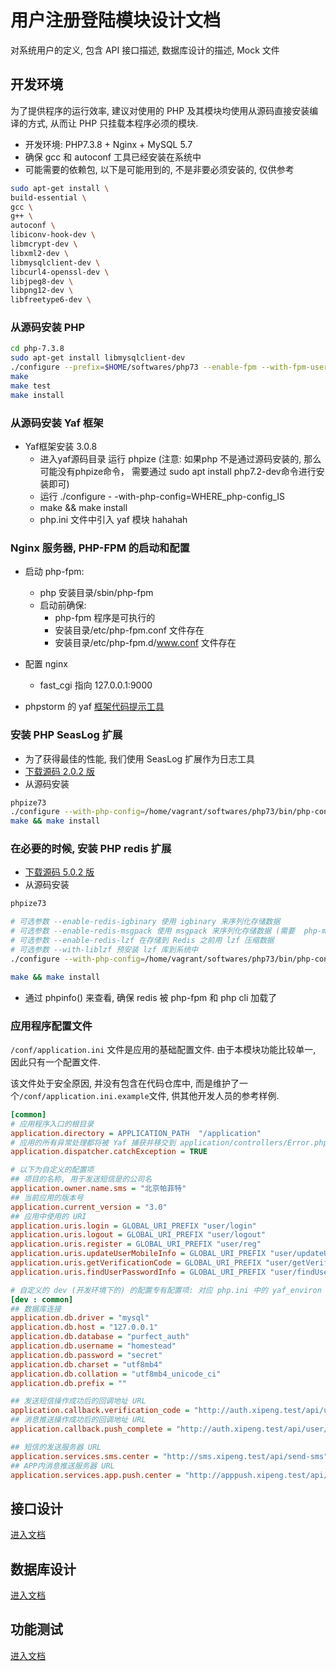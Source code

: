 # 用户注册登陆模块设计文档

对系统用户的定义, 包含 API 接口描述, 数据库设计的描述, Mock 文件

## 开发环境

为了提供程序的运行效率, 建议对使用的 PHP 及其模块均使用从源码直接安装编译的方式, 从而让 PHP 只挂载本程序必须的模块.

- 开发环境: PHP7.3.8 + Nginx + MySQL 5.7
- 确保 gcc 和 autoconf 工具已经安装在系统中
- 可能需要的依赖包, 以下是可能用到的, 不是非要必须安装的, 仅供参考

```bash
sudo apt-get install \
build-essential \
gcc \
g++ \
autoconf \
libiconv-hook-dev \
libmcrypt-dev \
libxml2-dev \
libmysqlclient-dev \
libcurl4-openssl-dev \
libjpeg8-dev \
libpng12-dev \
libfreetype6-dev \
```

### 从源码安装 PHP

```bash
cd php-7.3.8
sudo apt-get install libmysqlclient-dev
./configure --prefix=$HOME/softwares/php73 --enable-fpm --with-fpm-user=vagrant --with-fpm-group=vagrant --with-mysqli=/usr/bin/mysql_config --with-zlib --with-curl --with-openssl --enable-mbstring --with-pdo-mysql
make
make test
make install
```

### 从源码安装 Yaf 框架

- Yaf框架安装 3.0.8
  - 进入yaf源码目录 运行 phpize (注意: 如果php 不是通过源码安装的, 那么可能没有phpize命令， 需要通过 sudo apt install php7.2-dev命令进行安装即可)
  - 运行 ./configure - -with-php-config=WHERE_php-config_IS
  - make && make install
  - php.ini 文件中引入 yaf 模块 hahahah

### Nginx 服务器, PHP-FPM 的启动和配置

- 启动 php-fpm:
  - php 安装目录/sbin/php-fpm
  - 启动前确保:
    - php-fpm 程序是可执行的
    - 安装目录/etc/php-fpm.conf 文件存在
    - 安装目录/etc/php-fpm.d/www.conf 文件存在

- 配置 nginx
  - fast_cgi 指向 127.0.0.1:9000

- phpstorm 的 yaf [框架代码提示工具](https://github.com/elad-yosifon/php-yaf-doc)

### 安装 PHP SeasLog 扩展

- 为了获得最佳的性能, 我们使用 SeasLog 扩展作为日志工具
- [下载源码 2.0.2 版](http://pecl.php.net/get/SeasLog-2.0.2.tgz)
- 从源码安装

```bash
phpize73
./configure --with-php-config=/home/vagrant/softwares/php73/bin/php-config
make && make install
```

### 在必要的时候, 安装 PHP redis 扩展

- [下载源码 5.0.2 版](http://pecl.php.net/get/redis-5.0.2.tgz)
- 从源码安装
  
```bash
phpize73

# 可选参数 --enable-redis-igbinary 使用 igbinary 来序列化存储数据
# 可选参数 --enable-redis-msgpack 使用 msgpack 来序列化存储数据 (需要  php-msgpack >= 2.0.3)
# 可选参数 --enable-redis-lzf 在存储到 Redis 之前用 lzf 压缩数据
# 可选参数 --with-liblzf 预安装 lzf 库到系统中
./configure --with-php-config=/home/vagrant/softwares/php73/bin/php-config

make && make install
```

- 通过 phpinfo() 来查看, 确保 redis 被 php-fpm 和 php cli 加载了

### 应用程序配置文件

`/conf/application.ini` 文件是应用的基础配置文件. 由于本模块功能比较单一, 因此只有一个配置文件.

该文件处于安全原因, 并没有包含在代码仓库中, 而是维护了一个`/conf/application.ini.example`文件, 供其他开发人员的参考样例.

```ini
[common]
# 应用程序入口的根目录
application.directory = APPLICATION_PATH  "/application"
# 应用的所有异常处理都将被 Yaf 捕获并移交到 application/controllers/Error.php 处理
application.dispatcher.catchException = TRUE

# 以下为自定义的配置项
## 项目的名称, 用于发送短信是的公司名
application.owner.name.sms = "北京帕菲特"
## 当前应用的版本号
application.current_version = "3.0"
## 应用中使用的 URI
application.uris.login = GLOBAL_URI_PREFIX "user/login"
application.uris.logout = GLOBAL_URI_PREFIX "user/logout"
application.uris.register = GLOBAL_URI_PREFIX "user/reg"
application.uris.updateUserMobileInfo = GLOBAL_URI_PREFIX "user/updateUserMobileInfo"
application.uris.getVerificationCode = GLOBAL_URI_PREFIX "user/getVerificationCode"
application.uris.findUserPasswordInfo = GLOBAL_URI_PREFIX "user/findUserPasswordInfo"

# 自定义的 dev (开发环境下的) 的配置专有配置项: 对应 php.ini 中的 yaf_environ 的值
[dev : common]
## 数据库连接
application.db.driver = "mysql"
application.db.host = "127.0.0.1"
application.db.database = "purfect_auth"
application.db.username = "homestead"
application.db.password = "secret"
application.db.charset = "utf8mb4"
application.db.collation = "utf8mb4_unicode_ci"
application.db.prefix = ""

## 发送短信操作成功后的回调地址 URL
application.callback.verification_code = "http://auth.xipeng.test/api/user/sms-sent"
## 消息推送操作成功后的回调地址 URL
application.callback.push_complete = "http://auth.xipeng.test/api/user/push-complete"

## 短信的发送服务器 URL
application.services.sms.center = "http://sms.xipeng.test/api/send-sms"
## APP内消息推送服务器 URL
application.services.app.push.center = "http://apppush.xipeng.test/api/push-message"
```

## 接口设计

[进入文档](/api_contracts/)

## 数据库设计

[进入文档](/database/)

## 功能测试

[进入文档](/unit_tests/)
